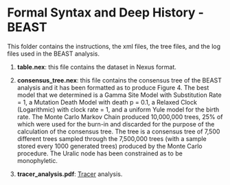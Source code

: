 # Formal Syntax and Deep History - BEAST
This folder contains the instructions, the xml files, the tree files, and the log files used in the BEAST analysis.

1. **table.nex**: this file contains the dataset in Nexus format.

2. **consensus_tree.nex**: this file contains the consensus tree of the BEAST analysis and it has been formatted as to produce Figure 4. The best model that we determined is a Gamma Site Model with Substitution Rate = 1, a Mutation Death Model with death p = 0.1, a Relaxed Clock (Logarithmic) with clock rate = 1, and a uniform Yule model for the birth rate. The Monte Carlo Markov Chain produced 10,000,000 trees, 25% of which were used for the burn-in and discarded for the purpose of the calculation of the consensus tree. The tree is a consensus tree of 7,500 different trees sampled through the 7,500,000 trees (with a sample stored every 1000 generated trees) produced by the Monte Carlo procedure. The Uralic node has been constrained as to be monophyletic.

3. **tracer_analysis.pdf**: [Tracer](https://beast.community/tracer) analysis. 
